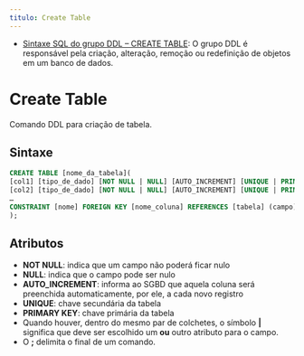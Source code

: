 ```yaml
---
titulo: Create Table
---
```

- [Sintaxe SQL do grupo DDL – CREATE TABLE](https://douglasgaspar.wordpress.com/2013/10/18/sintaxe-sql-do-grupo-ddl-create-table/): O grupo DDL é responsável pela criação, alteração, remoção ou redefinição de objetos em um banco de dados. 

# Create Table

Comando DDL para criação de tabela.

## Sintaxe

~~~sql
CREATE TABLE [nome_da_tabela](
[col1] [tipo_de_dado] [NOT NULL | NULL] [AUTO_INCREMENT] [UNIQUE | PRIMARY [KEY]],
[col2] [tipo_de_dado] [NOT NULL | NULL] [AUTO_INCREMENT] [UNIQUE | PRIMARY [KEY]],
…
CONSTRAINT [nome] FOREIGN KEY [nome_coluna] REFERENCES [tabela] (campo)
);
~~~

## Atributos

- **NOT NULL**: indica que um campo não poderá ficar nulo
- **NULL**: indica que o campo pode ser nulo
- **AUTO_INCREMENT**: informa ao SGBD que aquela coluna será preenchida automaticamente, por ele, a cada novo registro
- **UNIQUE**: chave secundária da tabela
- **PRIMARY KEY**: chave primária da tabela
- Quando houver, dentro do mesmo par de colchetes, o símbolo **|** significa que deve ser escolhido um **ou** outro atributo para o campo.
- O **;** delimita o final de um comando.
